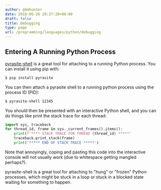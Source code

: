 ```yaml
---
author: gbmhunter
date: 2018-06-26 20:37:20+00:00
draft: false
title: Debugging
type: page
url: /programming/languages/python/debugging
---
```


## Entering A Running Python Process

[pyrasite-shell](http://pyrasite.readthedocs.io/en/latest/index.html) is a great tool for attaching to a running Python process. You can install it using pip with:

```sh    
$ pip install pyrasite
```

You can then attach a pyrasite shell to a running python process using the process ID (PID):

```sh    
$ pyrasite-shell 12345
```

You should then be presented with an interactive Python shell, and you can do things like print the stack trace for each thread:

```py    
import sys, traceback
for thread_id, frame in sys._current_frames().items():
    print(f'**** STACK TRACE FOR THREAD {thread_id} *****'
    traceback.print_stack(frame)
    print('***** END OF STACK TRACE *****')
```

Note that annoyingly, coping and pasting this code into the interactive console will not usually work (due to whitespace getting mangled perhaps?).

pyrasite-shell is a great tool for attaching to "hung" or "frozen" Python processes, which might be stuck in a loop or stuck in a blocked state waiting for something to happen.
